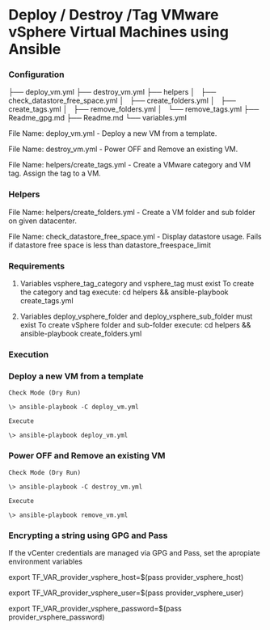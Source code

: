 # Deploy / Destroy /Tag VMware vSphere Virtual Machines using Ansible

### Configuration

├── deploy_vm.yml
├── destroy_vm.yml
├── helpers
│   ├── check_datastore_free_space.yml
│   ├── create_folders.yml
│   ├── create_tags.yml
│   ├── remove_folders.yml
│   └── remove_tags.yml
├── Readme_gpg.md
├── Readme.md
└── variables.yml


File Name: deploy_vm.yml - Deploy a new VM from a template.

File Name: destroy_vm.yml - Power OFF and Remove an existing VM.

File Name: helpers/create_tags.yml - Create a VMware category and VM tag. Assign the tag to a VM.

### Helpers

File Name: helpers/create_folders.yml - Create a VM folder and sub folder on given datacenter.

File Name: check_datastore_free_space.yml - Display datastore usage. Fails if datastore free space is less than datastore_freespace_limit

### Requirements

1. Variables vsphere_tag_category and vsphere_tag must exist
   To create the category and tag execute: cd helpers  &&  ansible-playbook create_tags.yml

2. Variables deploy_vsphere_folder and deploy_vsphere_sub_folder must exist
   To create vSphere folder and sub-folder execute: cd helpers && ansible-playbook create_folders.yml


### Execution

### Deploy a new VM from a template

    Check Mode (Dry Run)

    \> ansible-playbook -C deploy_vm.yml

    Execute

    \> ansible-playbook deploy_vm.yml 

### Power OFF and Remove an existing VM 

    Check Mode (Dry Run)

    \> ansible-playbook -C destroy_vm.yml

    Execute

    \> ansible-playbook remove_vm.yml


### Encrypting a string using GPG and Pass

If the vCenter credentials are managed via GPG and Pass, set the apropiate environment variables

export TF_VAR_provider_vsphere_host=$(pass provider_vsphere_host)

export TF_VAR_provider_vsphere_user=$(pass provider_vsphere_user)

export TF_VAR_provider_vsphere_password=$(pass provider_vsphere_password)
